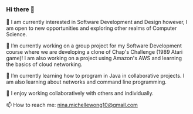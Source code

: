 ### Hi there 👋

🤠 I am currently interested in Software Development and Design however, I am open to new opportunities and exploring other realms of Computer Science.

🔭 I’m currently working on a group project for my Software Development course where we are developing a clone of Chap's Challenge (1989 Atari game)! I am also      working on a project using Amazon's AWS and learning the basics of cloud networking.

🌱 I’m currently learning how to program in Java in collaborative projects. I am also learning about networks and command line programming.

🐙 I enjoy working collaboratively with others and individually. 

📫 How to reach me: nina.michellewong10@gmail.com

<!--
**ninamichellewong10/ninamichellewong10** is a ✨ _special_ ✨ repository because its `README.md` (this file) appears on your GitHub profile.

Here are some ideas to get you started:

- 🔭 I’m currently working on ...
- 🌱 I’m currently learning ...
- 👯 I’m looking to collaborate on ...
- 🤔 I’m looking for help with ...
- 💬 Ask me about ...
- 📫 How to reach me: ...
- 😄 Pronouns: ...
- ⚡ Fun fact: ...
-->
